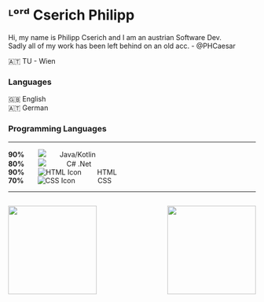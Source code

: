 <h1 text-align="center"> ᴸᵒʳᵈ Cserich Philipp</h1>

<p>
  Hi, my name is Philipp Cserich and I am an austrian Software Dev.<br>
  Sadly all of my work has been left behind on an old acc. - @PHCaesar

  🇦🇹 TU - Wien

  <h3>Languages</h3>
  🇬🇧 English<br>
  🇦🇹 German
  <h3>Programming Languages </h3>
 <hr>
 
**90%**&emsp;&emsp;<img src="https://img.shields.io/badge/-spring-CC3DFF?logo=spring&logoColor=ffffff&no-frame=true&no-bg=true">&emsp;&emsp;Java/Kotlin <br>
**80%**&emsp;&emsp;<img src="https://img.shields.io/badge/-.net-E32692?logo=.net&logoColor=fff">&emsp;&emsp;&emsp;C# .Net <br>
**90%**&emsp;&emsp;![HTML Icon](https://img.shields.io/badge/-HTML-FF0A0A?logo=html5&logoColor=fff) &emsp;&emsp;HTML <br>
**70%**&emsp;&emsp;![CSS Icon](https://img.shields.io/badge/-css-F31644?logo=css3&logoColor=fff) &emsp;&emsp;&emsp;CSS <br>
<hr>
</p>


<img src="https://github.com/OhCaesar/OhCaesar/assets/155546784/59891323-83b1-4084-8e04-b8acafd4d124" width="0px" >

<img align="left" src="http://github-profile-summary-cards.vercel.app/api/cards/stats?username=OhCaesar&theme=apprentice" height="180em" /> <img align="right" src="http://github-profile-summary-cards.vercel.app/api/cards/profile-details?username=OhCaesar&theme=apprentice&background-color=transparent" height="180em" />
